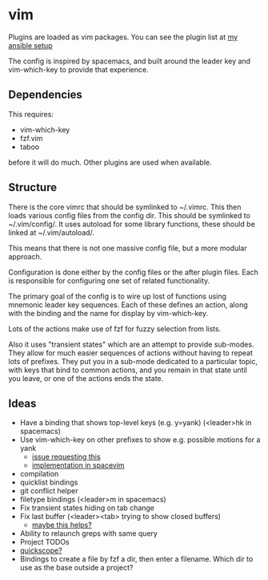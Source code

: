 vim
===

Plugins are loaded as vim packages. You can see the plugin list at
[my ansible setup](https://github.com/james-w/setup/blob/master/roles/vim/tasks/main.yml)

The config is inspired by spacemacs, and built around the leader
key and vim-which-key to provide that experience.

Dependencies
------------

This requires:

* vim-which-key
* fzf.vim
* taboo
  
before it will do much. Other plugins are used when available.

Structure
---------

There is the core vimrc that should be symlinked to ~/.vimrc. This then loads
various config files from the config dir. This should be symlinked to
~/.vim/config/. It uses autoload for some library functions, these should be
linked at ~/.vim/autoload/.

This means that there is not one massive config file, but a more modular approach.

Configuration is done either by the config files or the after plugin files. Each
is responsible for configuring one set of related functionality.

The primary goal of the config is to wire up lost of functions using mnemonic
leader key sequences. Each of these defines an action, along with the binding
and the name for display by vim-which-key.

Lots of the actions make use of fzf for fuzzy selection from lists.

Also it uses "transient states" which are an attempt to provide sub-modes.
They allow for much easier sequences of actions without having to repeat
lots of prefixes. They put you in a sub-mode dedicated to a particular
topic, with keys that bind to common actions, and you remain in that state
until you leave, or one of the actions ends the state.

Ideas
-----

* Have a binding that shows top-level keys (e.g. y=yank) (&lt;leader>hk in spacemacs)
* Use vim-which-key on other prefixes to show e.g. possible motions
  for a yank
  * [issue requesting this](https://github.com/liuchengxu/vim-which-key/issues/14)
  * [implementation in spacevim](https://github.com/SpaceVim/SpaceVim/blob/331139505ad257bb2e1df6f44557aeda8b247a24/autoload/SpaceVim/mapping/g.vim)
* compilation
* quicklist bindings
* git conflict helper
* filetype bindings (&lt;leader>m in spacemacs)
* Fix transient states hiding on tab change
* Fix last buffer (&lt;leader>&lt;tab> trying to show closed buffers)
  * [maybe this helps?](https://stackoverflow.com/questions/3706958/vim-navigating-to-previous-and-next-buffers-in-edit-history)
* Ability to relaunch greps with same query
* Project TODOs
* [quickscope?](https://github.com/unblevable/quick-scope)
* Bindings to create a file by fzf a dir, then enter a filename. Which dir to
  use as the base outside a project?
